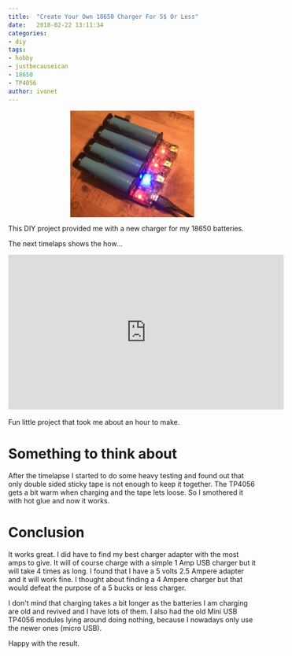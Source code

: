 ```yaml
---
title:  "Create Your Own 18650 Charger For 5$ Or Less"
date:   2018-02-22 13:11:34
categories:
- diy
tags:
- hobby
- justbecauseican
- 18650
- TP4056
author: ivonet
---
```


<img src="/assets/images/blog/2018/create-your-own-18650-charger-for-5$-or-less/Charger.jpg" style="width: 50%;height: 50%;display: block;margin: 0 auto;"/>

This DIY project provided me with a new charger for my 18650 batteries.

<!-- more -->

The next timelaps shows the how...

<iframe width="560" height="315" src="https://www.youtube.com/embed/3G4WdRP1Zxc" frameborder="0" allow="autoplay; encrypted-media" allowfullscreen></iframe>

Fun little project that took me about an hour to make.

# Something to think about

After the timelapse I started to do some heavy testing and found out that only double sided sticky tape is not enough to keep it together.
The TP4056 gets a bit warm when charging and the tape lets loose. So I smothered it with hot glue and now it works.

# Conclusion

It works great. I did have to find my best charger adapter with the most amps to give. 
It will of course charge with a simple 1 Amp USB charger but it will take 4 times as long.
I found that I have a 5 volts 2.5 Ampere adapter and it will work fine. I thought about
finding a 4 Ampere charger but that would defeat the purpose of a 5 bucks or less charger.

I don't mind that charging takes a bit longer as the batteries I am charging are old and
revived and I have lots of them. I also had the old Mini USB TP4056 modules lying around
doing nothing, because I nowadays only use the newer ones (micro USB).

Happy with the result.
  
        
